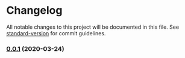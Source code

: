 # Changelog

All notable changes to this project will be documented in this file. See [standard-version](https://github.com/conventional-changelog/standard-version) for commit guidelines.

### [0.0.1](https://github.com/sprout2000/lessview/compare/v0.0.0...v0.0.1) (2020-03-24)
